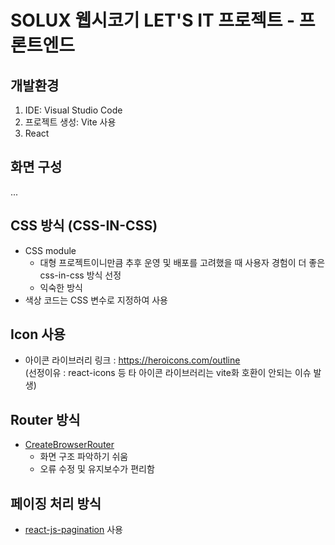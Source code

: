 # SOLUX 웹시코기 LET'S IT 프로젝트 - 프론트엔드
## 개발환경

1. IDE: Visual Studio Code
2. 프로젝트 생성: Vite 사용
3. React

## 화면 구성


...

## CSS 방식 (CSS-IN-CSS)

- CSS module
  - 대형 프로젝트이니만큼 추후 운영 및 배포를 고려했을 때 사용자 경험이 더 좋은 css-in-css 방식 선정  
  - 익숙한 방식
- 색상 코드는 CSS 변수로 지정하여 사용

## Icon 사용
* 아이콘 라이브러리 링크 : https://heroicons.com/outline
  <br>(선정이유 : react-icons 등 타 아이콘 라이브러리는 vite화 호환이 안되는 이슈 발생)

## Router 방식

- [CreateBrowserRouter](https://reactrouter.com/en/main/start/overview)
  - 화면 구조 파악하기 쉬움
  - 오류 수정 및 유지보수가 편리함

## 페이징 처리 방식

- [react-js-pagination](https://www.npmjs.com/package/react-js-pagination) 사용
